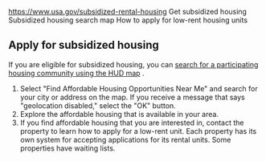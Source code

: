 

https://www.usa.gov/subsidized-rental-housing
Get subsidized housing
Subsidized housing search map
How to apply for low-rent housing units

**Apply for subsidized housing**
--------------------------------

If you are eligible for subsidized housing, you can
[search for a participating housing community using the HUD map](https://resources.hud.gov/)
.

1. Select "Find Affordable Housing Opportunities Near Me" and search for your city or address on the map. If you receive a message that says "geolocation disabled," select the "OK" button.
2. Explore the affordable housing that is available in your area.
3. If you find affordable housing that you are interested in, contact the property to learn how to apply for a low-rent unit. Each property has its own system for accepting applications for its rental units. Some properties have waiting lists.
